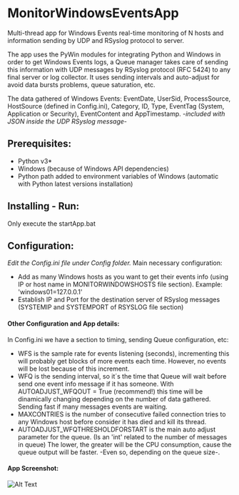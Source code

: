 # MonitorWindowsEventsApp
Multi-thread app for Windows Events real-time monitoring of N hosts and information sending by UDP and RSyslog protocol to server.

The app uses the PyWin modules for integrating Python and Windows in order to get Windows Events logs, a Queue manager takes care of sending this information with UDP messages by RSyslog protocol (RFC 5424) to any final server or log collector. It uses sending intervals and auto-adjust for avoid data bursts problems, queue saturation, etc.

The data gathered of Windows Events: EventDate, UserSid, ProcessSource, HostSource (defined in Config.ini), Category, ID, Type, EventTag (System, Application or Security), EventContent and AppTimestamp. -*included with JSON inside the UDP RSyslog message*-

## Prerequisites:
- Python v3*
- Windows (because of Windows API dependencies)
- Python path added to environment variables of Windows (automatic with Python latest versions installation) 

## Installing - Run:
Only execute the startApp.bat

## Configuration:
*Edit the Config.ini file under Config folder.*
Main necessary configuration:
- Add as many Windows hosts as you want to get their events info (using IP or host name in MONITORWINDOWSHOSTS file section). Example: 'windows01=127.0.0.1'
- Establish IP and Port for the destination server of RSyslog messages (SYSTEMIP and SYSTEMPORT of RSYSLOG file section)

#### Other Configuration and App details:
In Config.ini we have a section to timing, sending Queue configuration, etc:
- WFS is the sample rate for events listening (seconds), incrementing this will probably get blocks of more events each time. However, no events will be lost because of this increment.
- WFQ is the sending interval, so it´s the time that Queue will wait before send one event info message if it has someone.
With AUTOADJUST_WFQOUT = True (recommend!) this time will be dinamically changing depending on the number of data gathered. Sending fast if many messages events are waiting.
- MAXCONTRIES is the number of consecutive failed connection tries to any Windows host before consider it has died and kill its thread.
- AUTOADJUST_WFQTHRESHOLDFORSTART is the main auto adjust parameter for the queue. (Is an 'int' related to the number of messages in queue) The lower, the greater will be the CPU consumption, cause the queue output will be faster. -Even so, depending on the queue size-.

#### App Screenshot:

![Alt Text](https://i.imgur.com/JhWwLZ2.png)

